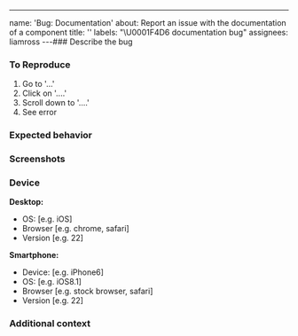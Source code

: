 ---
name: 'Bug: Documentation'
about: Report an issue with the documentation of a component
title: ''
labels: "\U0001F4D6 documentation bug"
assignees: liamross
---### Describe the bug

<!-- A clear and concise description of what the bug is -->

### To Reproduce

<!-- Steps to reproduce the behavior -->

1. Go to '...'
2. Click on '....'
3. Scroll down to '....'
4. See error

### Expected behavior

<!-- A clear and concise description of what you expected to happen -->

### Screenshots

<!-- If applicable, add screenshots to help explain your problem -->

### Device

**Desktop:**

- OS: [e.g. iOS]
- Browser [e.g. chrome, safari]
- Version [e.g. 22]

**Smartphone:**

- Device: [e.g. iPhone6]
- OS: [e.g. iOS8.1]
- Browser [e.g. stock browser, safari]
- Version [e.g. 22]

### Additional context

<!-- Add any other context about the problem here -->
